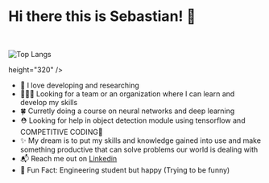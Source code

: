 # Hi there this is Sebastian! 👋
<br>


![Top Langs](https://github-readme-stats.vercel.app/api/top-langs/?username=feruzu&layout=compact&custom_title=Lenguajes&nbsp;más&nbsp;utilizados%20⌨️&bg_color=100,dac9df,92a8d1&title_color=fff&text_color=fff)

height="320" />

* 💙 I love developing and researching
* 🧑‍🤝‍🧑 Looking for a team or an organization where I can learn and develop my skills
* 🍀 Curretly doing a course on neural networks and deep learning
* ⛑️ Looking for help in object detection module using tensorflow and COMPETITIVE CODING🥺
* ✨ My dream is to put my skills and knowledge gained into use and make something productive that can solve problems our world is dealing with
* 📬 Reach me out on [Linkedin](https://www.linkedin.com/in/fruitykernel/) 
* 🐤 Fun Fact: Engineering student but happy (Trying to be funny)